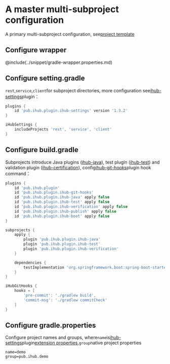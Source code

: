 # A master multi-subproject configuration

A primary multi-subproject configuration, see[project template](https://github.com/ihub-pub/multi-template)

## Configure wrapper

@include(../snippet/gradle-wrapper.properties.md)

## Configure setting.gradle

`rest`,`service`,`client`for subproject directories, more configuration see[ihub-settings](../iHubSettings)plugin：

```groovy
plugins {
    id 'pub.ihub.plugin.ihub-settings' version '1.3.2'
}

iHubSettings {
    includeProjects 'rest', 'service', 'client'
}
```

## Configure build.gradle

Subprojects introduce Java plugins ([ihub-java](../iHubJava)), test plugin ([ihub-test](../iHubTest)) and validation plugin ([ihub-certification](../iHubVerification)), config[ihub-git-hooks](../iHubGitHooks)plugin hook command：

```groovy
plugins {
    id 'pub.ihub.plugin'
    id 'pub.ihub.plugin.ihub-git-hooks'
    id 'pub.ihub.plugin.ihub-java' apply false
    id 'pub.ihub.plugin.ihub-test' apply false
    id 'pub.ihub.plugin.ihub-verification' apply false
    id 'pub.ihub.plugin.ihub-publish' apply false
    id 'pub.ihub.plugin.ihub-boot' apply false
}

subprojects {
    apply {
        plugin 'pub.ihub.plugin.ihub-java'
        plugin 'pub.ihub.plugin.ihub-test'
        plugin 'pub.ihub.plugin.ihub-verification'
    }

    dependencies {
        testImplementation 'org.springframework.boot:spring-boot-starter-test'
    }
}

iHubGitHooks {
    hooks = [
        'pre-commit': './gradlew build',
        'commit-msg': './gradlew commitCheck'
    ]
}
```

## Configure gradle.properties

Configure project names and groups, where`name`is[ihub-settings](../iHubSettings)plugin[extension properties](../iHubSettings#扩展属性),`group`native project properties

```properties
name=demo
group=pub.ihub.demo
```